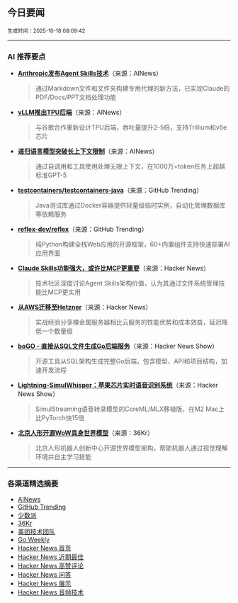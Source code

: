 ## 今日要闻

<sub> 生成时间：2025-10-18 08:09:42</sub>


---

### AI 推荐要点

- **[Anthropic发布Agent Skills技术](https://www.anthropic.com/engineering/equipping-agents-for-the-real-world-with-agent-skills)**（来源：AINews）  
  > 通过Markdown文件和文件夹构建专用代理的新方法，已实现Claude的PDF/Docs/PPT文档处理功能

- **[vLLM推出TPU后端](https://twitter.com/vllm_project/status/1978855648176853100)**（来源：AINews）  
  > 与谷歌合作重新设计TPU后端，吞吐量提升2-5倍，支持Trillium和v5e芯片

- **[递归语言模型突破长上下文限制](https://twitter.com/a1zhang/status/1978948676287340753)**（来源：AINews）  
  > 通过自调用和工具使用处理无限上下文，在1000万+token任务上超越标准GPT-5

- **[testcontainers/testcontainers-java](https://github.com/testcontainers/testcontainers-java)**（来源：GitHub Trending）  
  > Java测试库通过Docker容器提供轻量级临时实例，自动化管理数据库等依赖服务

- **[reflex-dev/reflex](https://github.com/reflex-dev/reflex)**（来源：GitHub Trending）  
  > 纯Python构建全栈Web应用的开源框架，60+内置组件支持快速部署AI应用界面

- **[Claude Skills功能强大，或许比MCP更重要](https://news.ycombinator.com/item?id=45619537)**（来源：Hacker News）  
  > 技术社区深度讨论Agent Skills架构价值，认为其通过文件系统管理技能比MCP更实用

- **[从AWS迁移至Hetzner](https://news.ycombinator.com/item?id=45614922)**（来源：Hacker News）  
  > 实战经验分享裸金属服务器相比云服务的性能优势和成本效益，延迟降低一个数量级

- **[boGO - 直接从SQL文件生成Go后端服务](https://news.ycombinator.com/item?id=45621499)**（来源：Hacker News Show）  
  > 开源工具从SQL架构生成完整Go后端，包含模型、API和项目结构，加速开发流程

- **[Lightning-SimulWhisper：苹果芯片实时语音识别系统](https://news.ycombinator.com/item?id=45620534)**（来源：Hacker News Show）  
  > SimulStreaming语音转录模型的CoreML/MLX移植版，在M2 Mac上比PyTorch快15倍

- **[北京人形开源WoW具身世界模型](https://36kr.com/newsflashes/3513272659483779)**（来源：36Kr）  
  > 北京人形机器人创新中心开源世界模型架构，帮助机器人通过视觉理解环境并自主学习技能

---

### 各渠道精选摘要
- [AINews](./ai_news_summary_2025-10-18.md)
- [GitHub Trending](./github_trending_2025-10-18.md)
- [少数派](./shaoshupai_2025-10-18.md)
- [36Kr](./36kr_summary_2025-10-18.md)
- [美团技术团队](./meituan_2025-10-18.md)
- [Go Weekly](./go_weekly_2025-10-18.md)
- [Hacker News 首页](./hacker_news_frontpage_2025-10-18.md)
- [Hacker News 近期最佳](./hacker_news_best_2025-10-18.md)
- [Hacker News 高赞评论](./hacker_news_top_comments_2025-10-18.md)
- [Hacker News 问答](./hacker_news_ask_2025-10-18.md)
- [Hacker News 展示](./hacker_news_show_2025-10-18.md)
- [Hacker News 音频技术](./hacker_news_audio_tech_2025-10-18.md)